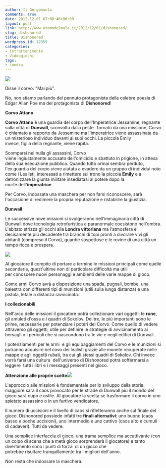 ```yaml
---
author: Il Gorgonauta
comments: true
date: 2012-12-01 07:00:46+00:00
layout: post
link: http://www.atomodelmale.it/2012/12/01/dishonored/
slug: dishonored
title: Dishonored
wordpress_id: 12359
categories:
- Intrattenimento
- Videogiochi
tags:
- Londra
---
```


**[![](http://www.atomodelmale.it/wp-content/uploads/2012/11/Dishonored-2-300x187.jpg)](http://www.atomodelmale.it/wp-content/uploads/2012/11/Dishonored-2.jpg)**

Disse il corvo: "Mai più".

No, non stiamo parlando del pennuto protagonista della celebre poesia di Edgar Allan Poe ma del protagonista di **Dishonored**!

**Corvo Attano**

**Corvo Attano** è una guardia del corpo dell'Imperatrice Jessamine, regnante sulla città di **Dunwall**, sconvolta dalla peste. Tornato da una missione, Corvo è chiamato a rapporto da Jessamine ma l'imperatrice viene assassinata da un misterioso individuo davanti ai suoi occhi. La piccola Emily invece, figlia della regnante, viene rapita.

Scomparsi nel nulla gli assassini, Corvo viene ingiustamente accusato dell'omicidio e sbattuto in prigione, in attesa della sua esecuzione pubblica. Quando tutto ormai sembra perduto, l'ex guardia del corpo viene aiutata a evadere da un gruppo di individui noto come i Lealisti, interessati a rimettere sul trono la piccola **Emily** e a detronizzare la giunta militare insediatasi al potere dopo la morte dell'**imperatrice**.

Per Corvo, indossata una maschera per non farsi riconoscere, sarà l'occasione di redimere la propria reputazione e ristabilire la giustizia.

**Dunwall**

Le successive nove missioni si svolgeranno nell'immaginaria città di Dunwall dove tecnologia retrofuristica e paranormale coesistono nell'ombra. L'abitato strizza gli occhi alla **Londra vittoriana** ma l'atmosfera è decisamente più decadente tra branchi di topi pronti a divorare vivi gli abitanti (compreso il Corvo), guardie sospettose e le rovine di una città un tempo ricca e prospera.



[![](http://www.atomodelmale.it/wp-content/uploads/2012/11/dishonored-3-300x179.jpg)](http://www.atomodelmale.it/wp-content/uploads/2012/11/dishonored-3.jpg)


Al giocatore il compito di portare a termine le missioni principali come quelle secondarie, quest'ultime non di particolare difficoltà ma utili per conoscere nuovi personaggi e ambienti delle varie mappe di gioco.

Come armi Corvo avrà a disposizione una spada, pugnali, bombe, una balestra con differenti tipi di munizioni (utili sulla lunga distanza) e una pistola, letale a distanza ravvicinata.

**I collezionabili**

Nell'arco delle missioni il giocatore potrà collezionare vari oggetti: le **rune**, gli amuleti d'ossa e i quadri di Sokolov. Dei tre, le più importanti sono le prime, necessarie per potenziare i poteri del Corvo. Come quello di vedere attraverso gli oggetti, utile per definire le strategie di avvicinamento ai bersagli o i pericoli che si nascondono tra le vie e negli edifici di Dunwall.

I potenziamenti per le armi  e gli equipaggiamenti del Corvo e le munizioni si potranno acquisire nel covo dei lealisti grazie alle monete recuperate nelle mappe e agli oggetti rubati, tra cui gli stessi quadri di Sokolov. Chi invece vorrà farsi una cultura  dell'universo di Dishonored potrà soffermarsi a leggere  tutti i libri e i messaggi presenti nel gioco.

**Attenzione alle proprie scelte[![](http://www.atomodelmale.it/wp-content/uploads/2012/11/Dishonored-4-300x180.jpg)](http://www.atomodelmale.it/wp-content/uploads/2012/11/Dishonored-4.jpg)**

L'approccio alle missioni è fondamentale per lo sviluppo della storia: maggiore sarà il caos provocato per le strade di Dunwall più il mondo del gioco sarà cupo e ostile. Al giocatore la scelta se trasformare il corvo in uno spietato assassino o in un furtivo vendicatore.

Il numero di uccisioni e il livello di caos si rifletteranno anche sul finale del gioco. Dishonored possiede infatti tre **finali alternativi**: uno buono (caos basso e poche uccisioni), uno intermedio e uno cattivo (caos alto e cumuli di cadaveri). Tutti da vedere.

Una semplice interfaccia di gioco, una trama semplice ma accattivante (con un colpo di scena che a metà gioco sorprenderà il giocatore) e tanto divertimento sono i punti di forza  di un gioco che potrebbe risultare tranquillamente tra i migliori dell'anno.

Non resta che indossare la maschera.
